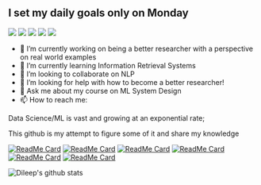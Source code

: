 
## I set my daily goals only on Monday
![](https://img.shields.io/badge/<TensorFlow>-informational?style=flat&logo=<LOGO_NAME>&logoColor=white&color=2bbc8a)
![](https://img.shields.io/badge/<XGB>-informational?style=flat&logo=<LOGO_NAME>&logoColor=white&color=2bbc8a)
![](https://img.shields.io/badge/<LGBM>-informational?style=flat&logo=<LOGO_NAME>&logoColor=white&color=2bbc8a)
![](https://img.shields.io/badge/<Forecasting>-informational?style=flat&logo=<LOGO_NAME>&logoColor=white&color=2bbc8a)
![](https://img.shields.io/badge/<NLP>-informational?style=flat&logo=<LOGO_NAME>&logoColor=white&color=2bbc8a)


- 🔭 I’m currently working on being a better researcher with a perspective on real world examples
- 🌱 I’m currently learning Information Retrieval Systems
- 👯 I’m looking to collaborate on NLP
- 🤔 I’m looking for help with how to become a better researcher!
- 💬 Ask me about my course on ML System Design
- 📫 How to reach me: 


<!--
**Dileep/Dileep009** is a ✨ _special_ ✨ repository because its `README.md` (this file) appears on your GitHub profile.

Here are some ideas to get you started:

- 🔭 I’m currently working on ...
- 🌱 I’m currently learning ...
- 👯 I’m looking to collaborate on ...
- 🤔 I’m looking for help with ...
- 💬 Ask me about ...
- 📫 How to reach me: ...
- 😄 Pronouns: ...
- ⚡ Fun fact: ...
-->


Data Science/ML is vast and growing at an exponential rate; 

This github is my attempt to figure some of it and share my knowledge

[![ReadMe Card](https://github-readme-stats.vercel.app/api/pin/?username=hamzafarooq&repo=streamlit-test-app)](https://github.com/hamzafarooq/streamlit-test-app)
[![ReadMe Card](https://github-readme-stats.vercel.app/api/pin/?username=hamzafarooq&repo=algos)](https://github.com/hamzafarooq/algos)
[![ReadMe Card](https://github-readme-stats.vercel.app/api/pin/?username=hamzafarooq&repo=DataStructures-Algo)](https://github.com/hamzafarooq/DataStructures-Algo)
[![ReadMe Card](https://github-readme-stats.vercel.app/api/pin/?username=hamzafarooq&repo=NLP-with-Python)](https://github.com/hamzafarooq/NLP-with-Python)
[![ReadMe Card](https://github-readme-stats.vercel.app/api/pin/?username=hamzafarooq&repo=pycaret)](https://github.com/hamzafarooq/pycaret)
[![ReadMe Card](https://github-readme-stats.vercel.app/api/pin/?username=hamzafarooq&repo=predicting_next_word_BERT)](https://github.com/hamzafarooq/predicting_next_word_BERT)



![Dileep's github stats](https://github-readme-stats.vercel.app/api?username=dileep009&show_icons=true&theme=radical)

